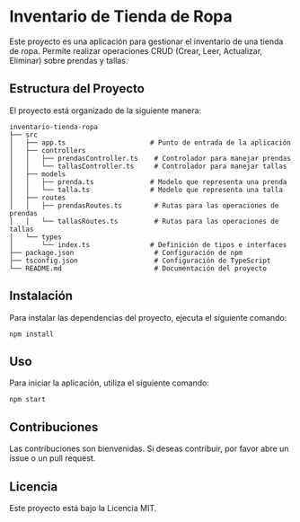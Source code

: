 # Inventario de Tienda de Ropa

Este proyecto es una aplicación para gestionar el inventario de una tienda de ropa. Permite realizar operaciones CRUD (Crear, Leer, Actualizar, Eliminar) sobre prendas y tallas.

## Estructura del Proyecto

El proyecto está organizado de la siguiente manera:

```
inventario-tienda-ropa
├── src
│   ├── app.ts                     # Punto de entrada de la aplicación
│   ├── controllers
│   │   ├── prendasController.ts    # Controlador para manejar prendas
│   │   └── tallasController.ts     # Controlador para manejar tallas
│   ├── models
│   │   ├── prenda.ts              # Modelo que representa una prenda
│   │   └── talla.ts               # Modelo que representa una talla
│   ├── routes
│   │   ├── prendasRoutes.ts        # Rutas para las operaciones de prendas
│   │   └── tallasRoutes.ts         # Rutas para las operaciones de tallas
│   └── types
│       └── index.ts               # Definición de tipos e interfaces
├── package.json                    # Configuración de npm
├── tsconfig.json                   # Configuración de TypeScript
└── README.md                       # Documentación del proyecto
```

## Instalación

Para instalar las dependencias del proyecto, ejecuta el siguiente comando:

```
npm install
```

## Uso

Para iniciar la aplicación, utiliza el siguiente comando:

```
npm start
```

## Contribuciones

Las contribuciones son bienvenidas. Si deseas contribuir, por favor abre un issue o un pull request.

## Licencia

Este proyecto está bajo la Licencia MIT.